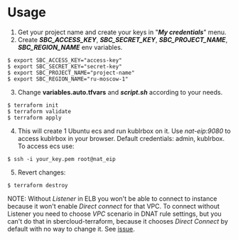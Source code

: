 # Usage
1. Get your project name and create your keys in "**_My credentials_**" menu.
2. Create **_SBC_ACCESS_KEY_**, **_SBC_SECRET_KEY_**, **_SBC_PROJECT_NAME_**, **_SBC_REGION_NAME_** env variables.
```shell
$ export SBC_ACCESS_KEY="access-key"
$ export SBC_SECRET_KEY="secret-key"
$ export SBC_PROJECT_NAME="project-name"
$ export SBC_REGION_NAME="ru-moscow-1"
```
3. Change **variables.auto.tfvars** and **_script.sh_** according to your needs.
```shell
$ terraform init
$ terraform validate
$ terraform apply
```
4. This will create 1 Ubuntu ecs and run kublrbox on it. Use _nat-eip:9080_ to access kublrbox in your browser. Default credentials: admin, kublrbox.  To access ecs use:
```shell
$ ssh -i your_key.pem root@nat_eip
```
5. Revert changes:
```shell
$ terraform destroy
```
NOTE: Without _Listener_ in ELB you won't be able to connect to instance because it won't enable _Direct connect_ for that VPC. To connect without Listener you need to choose _VPC_ scenario in DNAT rule settings, but you can't do that in sbercloud-terraform, because it chooses _Direct Connect_ by default with no way to change it. See [issue](https://github.com/sbercloud-terraform/terraform-provider-sbercloud/issues/74).